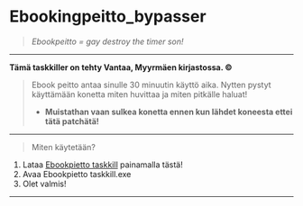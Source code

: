 # Ebookingpeitto_bypasser
>*Ebookpeitto = gay destroy the timer son!*
_________________
**Tämä taskkiller on tehty Vantaa, Myyrmäen kirjastossa. ©**
>Ebook peitto antaa sinulle 30 minuutin käyttö aika. Nytten pystyt käyttämään konetta miten huvittaa ja miten pitkälle haluat! 
>- **Muistathan vaan sulkea konetta ennen kun lähdet koneesta ettei tätä patchätä!**
_________________
>Miten käytetään?
1. Lataa [Ebookpietto taskkill](https://raw.githubusercontent.com/ZaResX/Ebookingpeitto_bypasser/master/Ebookpietto%20taskkill.bat) painamalla tästä!
2. Avaa Ebookpietto taskkill.exe
3. Olet valmis!
_________________
